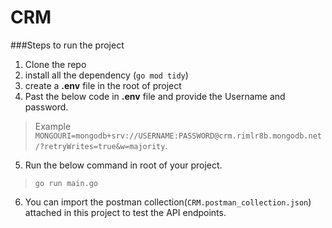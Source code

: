 # CRM

###Steps to run the project

1. Clone the repo
2. install all the dependency (``go mod tidy``)
3. create a **.env** file in the root of project
4. Past the below code in **.env** file and provide the Username and password.
> Example ``MONGOURI=mongodb+srv://USERNAME:PASSWORD@crm.rimlr8b.mongodb.net/?retryWrites=true&w=majority``.
5. Run the below command in root of your project.
> ``go run main.go``
6. You can import the postman collection(``CRM.postman_collection.json``) attached in this project to test the API endpoints.
